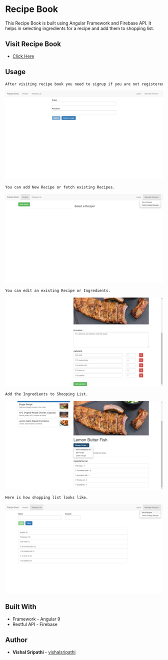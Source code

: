 # Recipe Book
This Recipe Book is built using Angular Framework and Firebase API. It helps in selecting ingredients for a recipe and add them to shopping list.

## Visit Recipe Book
* [Click Here](https://recipe-book-91f0d.web.app/)

## Usage 

```bash 
After visiting recipe book you need to signup if you are not registered.
```
<img src="screenshots/Screenshot%20(55).png">

```bash 
You can add New Recipe or fetch existing Recipes.
```
<img src="screenshots/Screenshot%20(56).png">

```bash 
You can edit an existing Recipe or Ingredients.
```
<img src="screenshots/Screenshot%20(59).png">

```bash 
Add the Ingredients to Shooping List.
```
<img src="screenshots/Screenshot%20(60).png">

```bash 
Here is how shopping list looks like.
```
<img src="screenshots/Screenshot%20(61).png">


## Built With
* Framework - Angular 9
* Restful API - Firebase

## Author
* **Vishal Sripathi** - [vishalsripathi](https://github.com/vishalsripathi)
